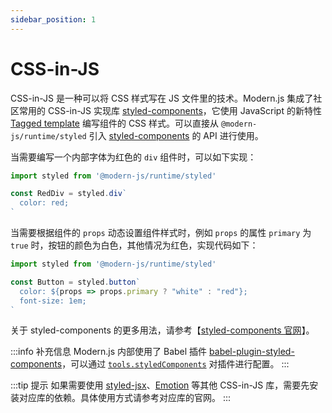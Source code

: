 ```yaml
---
sidebar_position: 1
---
```


# CSS-in-JS

CSS-in-JS 是一种可以将 CSS 样式写在 JS 文件里的技术。Modern.js 集成了社区常用的 CSS-in-JS 实现库 [styled-components](https://styled-components.com/)，它使用 JavaScript 的新特性 [Tagged template](https://developer.mozilla.org/en-US/docs/Web/JavaScript/Reference/Template_literals#tagged_templates) 编写组件的 CSS 样式。可以直接从 `@modern-js/runtime/styled` 引入 [styled-components](https://styled-components.com/) 的 API 进行使用。

当需要编写一个内部字体为红色的 `div` 组件时，可以如下实现：

```js
import styled from '@modern-js/runtime/styled'

const RedDiv = styled.div`
  color: red;
`
```

当需要根据组件的 `props` 动态设置组件样式时，例如 `props` 的属性 `primary` 为 `true` 时，按钮的颜色为白色，其他情况为红色，实现代码如下：

```js
import styled from '@modern-js/runtime/styled'

const Button = styled.button`
  color: ${props => props.primary ? "white" : "red"};
  font-size: 1em;
`
```

关于 styled-components 的更多用法，请参考【[styled-components 官网](https://styled-components.com/)】。

:::info 补充信息
Modern.js 内部使用了 Babel 插件 [babel-plugin-styled-components](https://github.com/styled-components/babel-plugin-styled-components)，可以通过 [`tools.styledComponents`](/docs/apis/config/tools/styled-components) 对插件进行配置。
:::

:::tip 提示
如果需要使用 [styled-jsx](https://www.npmjs.com/package/styled-jsx)、[Emotion](https://emotion.sh/) 等其他 CSS-in-JS 库，需要先安装对应库的依赖。具体使用方式请参考对应库的官网。
:::
